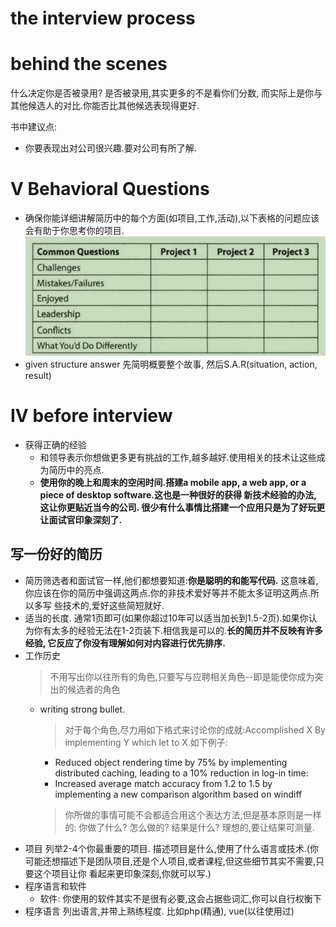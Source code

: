 # the interview  process
# behind the scenes
什么决定你是否被录用? 
是否被录用,其实更多的不是看你们分数, 而实际上是你与其他候选人的对比.你能否比其他候选表现得更好.

书中建议点: 
- 你要表现出对公司很兴趣.要对公司有所了解.

# V  Behavioral Questions
- 确保你能详细讲解简历中的每个方面(如项目,工作,活动),以下表格的问题应该会有助于你思考你的项目.
![img.png](img.png)
- given structure answer
  先简明概要整个故事, 然后S.A.R(situation, action, result)

# IV before interview
- 获得正确的经验
  - 和领导表示你想做更多更有挑战的工作,越多越好.使用相关的技术让这些成为简历中的亮点.
  - **使用你的晚上和周末的空闲时间.搭建a mobile app, a web app, or a piece of desktop software.这也是一种很好的获得
  新技术经验的办法, 这让你更贴近当今的公司. 很少有什么事情比搭建一个应用只是为了好玩更让面试官印象深刻了.**
## 写一份好的简历
- 简历筛选者和面试官一样,他们都想要知道:**你是聪明的和能写代码.** 这意味着,你应该在你的简历中强调这两点.你的非技术爱好等并不能太多证明这两点.所以多写
些技术的,爱好这些简短就好.
- 适当的长度. 通常1页即可(如果你超过10年可以适当加长到1.5-2页).如果你认为你有太多的经验无法在1-2页装下.相信我是可以的.**长的简历并不反映有许多经验,
它反应了你没有理解如何对内容进行优先排序.**
- 工作历史
  >不用写出你以往所有的角色,只要写与应聘相关角色--即是能使你成为突出的候选者的角色
  - writing strong bullet.
    >对于每个角色,尽力用如下格式来讨论你的成就:Accomplished X By implementing Y which let to X.如下例子:
    - Reduced object rendering time by 75% by implementing distributed caching, leading to a 10% reduction in log-in time:
    - Increased average match accuracy from 1.2 to 1.5 by implementing a new comparison algorithm based on windiff
    >你所做的事情可能不会都适合用这个表达方法,但是基本原则是一样的: 你做了什么? 怎么做的? 结果是什么? 理想的,要让结果可测量.
- 项目
列举2-4个你最重要的项目. 描述项目是什么,使用了什么语言或技术.(你可能还想描述下是团队项目,还是个人项目,或者课程,但这些细节其实不需要,只要这个项目让你
看起来更印象深刻,你就可以写.)
- 程序语言和软件
  - 软件: 你使用的软件其实不是很有必要,这会占据些词汇,你可以自行权衡下
- 程序语言
列出语言,并带上熟练程度. 比如php(精通), vue(以往使用过)
